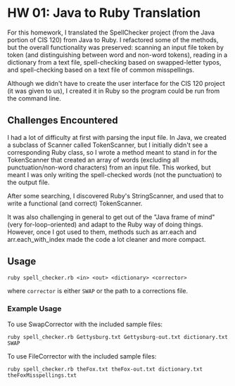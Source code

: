 # HW 01: Java to Ruby Translation

For this homework, I translated the SpellChecker project (from the Java portion of CIS 120) from Java to Ruby. I refactored some of the methods, but the overall functionality was preserved: scanning an input file token by token (and distinguishing between word and non-word tokens), reading in a dictionary from a text file, spell-checking based on swapped-letter typos, and spell-checking based on a text file of common misspellings.

Although we didn't have to create the user interface for the CIS 120 project (it was given to us), I created it in Ruby so the program could be run from the command line.

## Challenges Encountered

I had a lot of difficulty at first with parsing the input file. In Java, we created a subclass of Scanner called TokenScanner, but I initially didn't see a corresponding Ruby class, so I wrote a method meant to stand in for the TokenScanner that created an array of words (excluding all punctuation/non-word characters) from an input file. This worked, but meant I was only writing the spell-checked words (not the punctuation) to the output file.

After some searching, I discovered Ruby's StringScanner, and used that to write a functional (and correct) TokenScanner.

It was also challenging in general to get out of the "Java frame of mind" (very for-loop-oriented) and adapt to the Ruby way of doing things. However, once I got used to them, methods such as arr.each and arr.each_with_index made the code a lot cleaner and more compact.

## Usage

`ruby spell_checker.rb <in> <out> <dictionary> <corrector>`

where `corrector` is either `SWAP` or the path to a corrections file.

### Example Usage

To use SwapCorrector with the included sample files:

`ruby spell_checker.rb Gettysburg.txt Gettysburg-out.txt dictionary.txt SWAP`

To use FileCorrector with the included sample files:

`ruby spell_checker.rb theFox.txt theFox-out.txt dictionary.txt theFoxMisspellings.txt`
